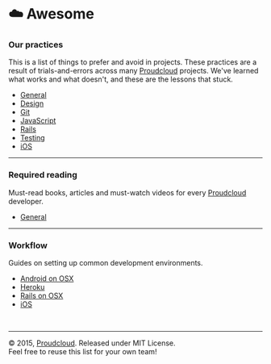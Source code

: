 # :cloud: Awesome

### Our practices
This is a list of things to prefer and avoid in projects. These practices are a result of trials-and-errors across many [Proudcloud] projects. We've learned what works and what doesn't, and these are the lessons that stuck.

- [General](practices/index.md)
- [Design](practices/design.md)
- [Git](practices/git.md)
- [JavaScript](practices/javascript.md)
- [Rails](practices/rails.md)
- [Testing](practices/testing.md)
- [iOS](practices/ios.md)

----

### Required reading
Must-read books, articles and must-watch videos for every [Proudcloud] developer.

- [General](readings/index.md)
  
----

### Workflow
Guides on setting up common development environments.

- [Android on OSX](workflow/android-osx.md)
- [Heroku](workflow/heroku.md)
- [Rails on OSX](workflow/rails-osx.md)
- [iOS](workflow/ios.md)


[Proudcloud]: http://proudcloud.net

<br>

----

:copyright: 2015, [Proudcloud]. Released under MIT License.<br>
Feel free to reuse this list for your own team!
